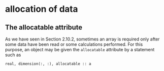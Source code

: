 # allocation of data

## The allocatable attribute

As we have seen in Section 2.10.2, sometimes an array is required only after some data have
been read or some calculations performed. For this purpose, an object may be given the
```allocatable``` attribute by a statement such as
```
real, dimension(:, :), allocatable :: a
```
